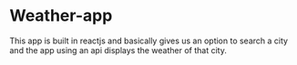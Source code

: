 # Weather-app
This app is built in reactjs and basically gives us an option to search a city and the app using an api displays the weather of that city.

